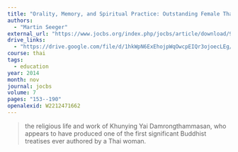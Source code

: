 ```yaml
---
title: "Orality, Memory, and Spiritual Practice: Outstanding Female Thai Buddhists in the Early 20th Century"
authors:
  - "Martin Seeger"
external_url: "https://www.jocbs.org/index.php/jocbs/article/download/91/111"
drive_links:
  - "https://drive.google.com/file/d/1hkWpN6ExEhojpWqOwcpEIQr3ojoecLEg/view?usp=drivesdk"
course: thai
tags:
  - education
year: 2014
month: nov
journal: jocbs
volume: 7
pages: "153--190"
openalexid: W2212471662
---
```


> the religious life and work of Khunying Yai Damrongthammasan, who appears to have produced one of the first significant Buddhist treatises ever authored by a Thai woman.
